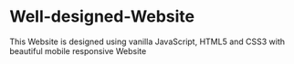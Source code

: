 # Well-designed-Website
This Website is designed using vanilla JavaScript, HTML5 and CSS3 with beautiful mobile responsive Website 

